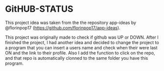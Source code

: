 # GitHUB-STATUS
This project idea was taken from the the repository app-ideas by @florinpop17 (https://github.com/florinpop17/app-ideas).



This project was originally made to check if github was UP or DOWN. After I finished the project, I had another idea and decided to change the project to a program that you can insert a users name
and check when their were last ON and the link to their profile. Also I add the function to click on the repo, and that repo is automatically clonned to the same folder you have this program.
